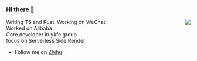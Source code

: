 ### Hi there 👋

<img align="right" src="https://github-readme-stats.vercel.app/api?username=zhangyuang&show_icons=true&theme=cobalt&hide_title=true" />

Writing TS and Rust. 
Working on WeChat  
Worked on Alibaba  
Core developer in ykfe group  
focus on Serverless Side Render  

- Follow me on [Zhihu](https://www.zhihu.com/people/zhang-yu-ang-67)
